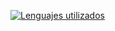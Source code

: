 [![Lenguajes utilizados](https://github-readme-stats.vercel.app/api/wakatime?username=pgonzalezs1999)](https://github.com/pgonzalezs1999/github-readme-stats)
